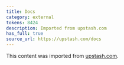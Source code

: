 ```yaml
---
title: Docs
category: external
tokens: 8424
description: Imported from upstash.com
has_full: true
source_url: https://upstash.com/docs
---
```


This content was imported from [upstash.com](https://upstash.com/docs).
